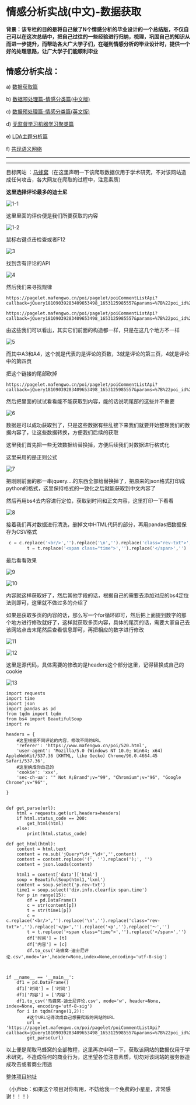 # 情感分析实战(中文)-数据获取

**背景：该专栏的目的是将自己做了N个情感分析的毕业设计的一个总结版，不仅自己可以在这次总结中，把自己过往的一些经验进行归纳，梳理，巩固自己的知识从而进一步提升，而帮助各大广大学子们，在碰到情感分析的毕业设计时，提供一个好的处理思路，让广大学子们能顺利毕业**

## 情感分析实战：

a) [数据获取篇](https://blog.csdn.net/zyh960/article/details/131172565?spm=1001.2014.3001.5501)

b) [数据预处理篇-情感分类篇(中文版)](https://blog.csdn.net/zyh960/article/details/131172656?spm=1001.2014.3001.5501)

c) [数据预处理篇-情感分类篇(英文版)](https://blog.csdn.net/zyh960/article/details/131172163?spm=1001.2014.3001.5501)

d) [无监督学习机器学习聚类篇](https://blog.csdn.net/zyh960/article/details/131172511?spm=1001.2014.3001.5501)

e) [LDA主题分析篇](https://blog.csdn.net/zyh960/article/details/131172253?spm=1001.2014.3001.5501)

f) [共现语义网络](https://blog.csdn.net/zyh960/article/details/131172433?spm=1001.2014.3001.5501)

***



***





目标网站 ：[马蜂窝](http://www.mafengwo.cn/?)（在这里声明一下该爬取数据仅用于学术研究，不对该网站造成任何攻击，各大网友在爬取的过程中，注意素质）

**这里选择评论最多的迪士尼**

![1-1](https://cdn.jsdelivr.net/gh/13060923171/images@main/img/1-1.png)

这里里面的评价便是我们所要获取的内容

![1-2](https://cdn.jsdelivr.net/gh/13060923171/images@main/img/1-2.png)



鼠标右键点击检查或者F12

![3](https://cdn.jsdelivr.net/gh/13060923171/images@main/img/3.png)

找到含有评论的API

![4](https://cdn.jsdelivr.net/gh/13060923171/images@main/img/4.png)





然后我们来寻找规律

```
https://pagelet.mafengwo.cn/poi/pagelet/poiCommentListApi?callback=jQuery18109039283409653498_1653125985557&params=%7B%22poi_id%22%3A%22520%22%2C%22page%22%3A3%2C%22just_comment%22%3A1%7D&_ts=1653126119677&_sn=4810828c84&_=1653126119677
```

```
https://pagelet.mafengwo.cn/poi/pagelet/poiCommentListApi?callback=jQuery18109039283409653498_1653125985557&params=%7B%22poi_id%22%3A%22520%22%2C%22page%22%3A4%2C%22just_comment%22%3A1%7D&_ts=1653126263661&_sn=f1e168c758&_=1653126263661
```

由这些我们可以看出，其实它们前面的构造都一样，只是在这几个地方不一样

![5](https://cdn.jsdelivr.net/gh/13060923171/images@main/img/5.png)

而其中A3和A4，这个就是代表的是评论的页数，3就是评论的第三页，4就是评论中的第四页



把这个链接的尾部砍掉

```
https://pagelet.mafengwo.cn/poi/pagelet/poiCommentListApi?callback=jQuery18109039283409653498_1653125985557&params=%7B%22poi_id%22%3A%22520%22%2C%22page%22%3A4%2C%22just_comment%22%3A1%7D&
```

然后把里面的试试看看能不能获取到内容，能的话说明尾部的这些并不重要

![6](https://cdn.jsdelivr.net/gh/13060923171/images@main/img/6.png)

数据是可以成功获取到了，只是这些数据有些乱接下来我们就要开始整理我们的数据内容了，让这些数据转换，方便我们后续的获取

这里我们首先把一些无效数据给替换掉，方便后续我们对数据进行格式化

这里采用的是正则公式

![7](https://cdn.jsdelivr.net/gh/13060923171/images@main/img/7.png)

把刚刚前面的那一串jquery....的东西全部给替换掉了，把原来的json格式打印成python的格式，这里保持格式的一致化之后就能获取到中文内容了

然后再用bs4去内容进行定位，获取到时间和正文内容，这里打印一下看看

![8](https://cdn.jsdelivr.net/gh/13060923171/images@main/img/8.png)

接着我们再对数据进行清洗，删掉文中HTML代码的部分，再用pandas把数据保存为CSV格式

```python
 c = c.replace('<br/>','').replace('\n','').replace('class="rev-txt">','').replace('</p>','').replace('<p','').replace('～','')
        t = t.replace('<span class="time">','').replace('</span>','')
```

最后看看效果



![9](https://cdn.jsdelivr.net/gh/13060923171/images@main/img/9.png)

![10](https://cdn.jsdelivr.net/gh/13060923171/images@main/img/10.png)

内容就这样获取好了，然后其他字段的话，根据自己的需要去添加对应的bs4定位法则即可，这里就不做过多的介绍了

如果是获取多页的内容的话，那么写一个for循环即可，然后把上面提到数字的那个地方进行修改就好了，这样就获取多页内容，具体的尾页的话，需要大家自己去该网站点击末尾然后查看信息即可，再把相应的数字进行修改

![11](https://cdn.jsdelivr.net/gh/13060923171/images@main/img/11.png)

![12](https://cdn.jsdelivr.net/gh/13060923171/images@main/img/12.png)









这里是源代码，具体需要的修改的是headers这个部分这里，记得替换成自己的cookie

![13](https://cdn.jsdelivr.net/gh/13060923171/images@main/img/13.png)

```
import requests
import time
import json
import pandas as pd
from tqdm import tqdm
from bs4 import BeautifulSoup
import re

headers = {
	#这里根据不同评论的内容，修改不同的URL
    'referer': 'https://www.mafengwo.cn/poi/520.html',
    'user-agent': 'Mozilla/5.0 (Windows NT 10.0; Win64; x64) AppleWebKit/537.36 (KHTML, like Gecko) Chrome/96.0.4664.45 Safari/537.36',
    #这里换成你自己的
    'cookie': 'xxx',
    'sec-ch-ua': '" Not A;Brand";v="99", "Chromium";v="96", "Google Chrome";v="96"',

}


def get_parse(url):
    html = requests.get(url,headers=headers)
    if html.status_code == 200:
        get_html(html)
    else:
        print(html.status_code)

def get_html(html):
    content = html.text
    content = re.sub('jQuery*\d+_*\d+','',content)
    content = content.replace('(', '').replace(');', '')
    content = json.loads(content)

    html1 = content['data']['html']
    soup = BeautifulSoup(html1,'lxml')
    content = soup.select('p.rev-txt')
    time1 = soup.select('div.info.clearfix span.time')
    for p in range(15):
        df = pd.DataFrame()
        c = str(content[p])
        t = str(time1[p])
        c = c.replace('<br/>','').replace('\n','').replace('class="rev-txt">','').replace('</p>','').replace('<p','').replace('～','')
        t = t.replace('<span class="time">','').replace('</span>','')
        df['时间'] = [t]
        df['内容'] = [c]
        df.to_csv('马蜂窝-迪士尼评论.csv',mode='a+',header=None,index=None,encoding='utf-8-sig')



if __name__ == '__main__':
    df1 = pd.DataFrame()
    df1['时间'] = ['时间']
    df1['内容'] = ['内容']
    df1.to_csv('马蜂窝-迪士尼评论.csv', mode='w', header=None, index=None, encoding='utf-8-sig')
    for i in tqdm(range(1,2)):
    	#这个URL记得改成自己想要爬取的网站的URL
        url = 'https://pagelet.mafengwo.cn/poi/pagelet/poiCommentListApi?callback=jQuery18109039283409653498_1653125985557&params=%7B%22poi_id%22%3A%22520%22%2C%22page%22%3A{}%2C%22just_comment%22%3A1%7D&'.format(i)
        get_parse(url)

```





以上便是爬取马蜂窝的全部教程，这里再次申明一下，获取该网站的数据仅用于学术研究，不造成任何的商业行为，这里望各位注意素质，切勿对该网站的服务器造成攻击或者商业用途



[整体项目地址](https://github.com/13060923171/Special-Issue-on-Sentiment-Analysis)

（小声bb：如果这个项目对你有用，不妨给我一个免费的小星星，非常感谢！！！）
